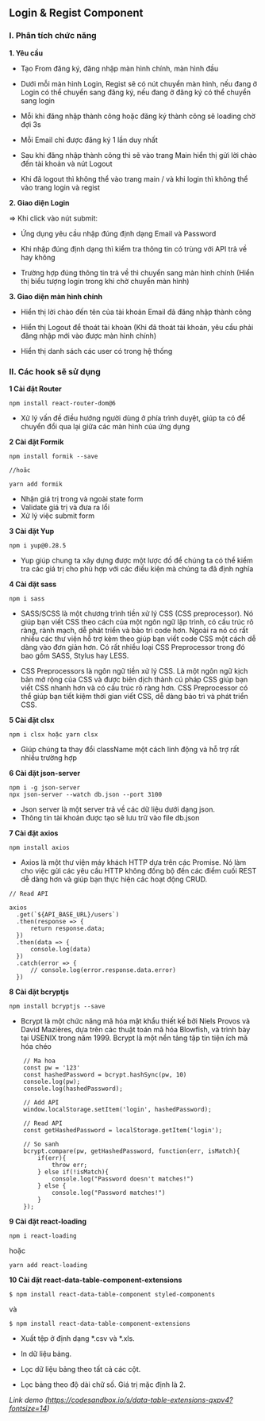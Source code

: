 ## Login & Regist Component

### I. Phân tích chức năng

**1. Yêu cầu**

-   Tạo From đăng ký, đăng nhập màn hình chính, màn hình đầu

-   Dưới mỗi màn hình Login, Regist sẽ có nút chuyển màn hình, nếu đang ở Login có thể chuyển sang đăng ký, nếu đang ở đăng ký có thể chuyển sang login
  
-   Mỗi khi đăng nhập thành công hoặc đăng ký thành công sẽ loading chờ đợi 3s

-   Mỗi Email chỉ được đăng ký 1 lần duy nhất

-   Sau khi đăng nhập thành công thì sẽ vào trang Main hiển thị gửi lời chào đến tài khoản và nút Logout

-   Khi đã logout thì không thể vào trang main / và khi login thì không thể vào trang login và regist
  
**2. Giao diện Login**

  => Khi click vào nút submit:

  - Ứng dụng yêu cầu nhập đúng định dạng Email và Password
  
  - Khi nhập đúng định dạng thì kiểm tra thông tin có trùng với API trả về hay không
  
  - Trường hợp đúng thông tin trả về thì chuyển sang màn hình chính (Hiển thị biểu tượng login trong khi chờ chuyển màn hình)
    
**3. Giao diện màn hình chính**

  - Hiển thị lời chào đến tên của tài khoản Email đã đăng nhập thành công
    
  - Hiển thị Logout để thoát tài khoàn (Khi đã thoát tài khoản, yêu cầu phải đăng nhập mới vào được màn hình chính)

  - Hiển thị danh sách các user có trong hệ thống

### II. Các hook sẽ sử dụng

**1 Cài đặt Router**
  
```
npm install react-router-dom@6
```

- Xử lý vấn đề điều hướng người dùng ở phía trình duyệt, giúp ta có để chuyển đổi qua lại giữa các màn hình của ứng dụng

**2 Cài đặt Formik**

  ```
  npm install formik --save
 
  //hoăc
   
  yarn add formik
  ```
  + Nhận giá trị trong và ngoài state form
  + Validate giá trị và đưa ra lổi
  + Xử lý việc submit form

**3 Cài đặt Yup**

```
npm i yup@0.28.5
```

  + Yup giúp chung ta xây dựng được một lược đồ để chúng ta có thể kiểm tra các giá trị cho phù hợp với các điều kiện mà chúng ta đã định nghĩa
   
**4 Cài đặt sass**

  ```
  npm i sass
  ```
- SASS/SCSS là một chương trình tiền xử lý CSS (CSS preprocessor). Nó giúp bạn viết CSS theo cách của một ngôn ngữ lập trình, có cấu trúc rõ ràng, rành mạch, dễ phát triển và bảo trì code hơn. Ngoài ra nó có rất nhiều các thư viện hỗ trợ kèm theo giúp bạn viết code CSS một cách dễ dàng vào đơn giản hơn. Có rất nhiều loại CSS Preprocessor trong đó bao gồm SASS, Stylus hay LESS.
  
- CSS Preprocessors là ngôn ngữ tiền xử lý CSS. Là một ngôn ngữ kịch bản mở rộng của CSS và được biên dịch thành cú pháp CSS giúp bạn viết CSS nhanh hơn và có cấu trúc rõ ràng hơn. CSS Preprocessor có thể giúp bạn tiết kiệm thời gian viết CSS, dễ dàng bảo trì và phát triển CSS.

**5 Cài đặt clsx**
```
npm i clsx hoặc yarn clsx
```
- Giúp chúng ta thay đổi className một cách linh động và hỗ trợ rất nhiều trường hợp

**6 Cài đặt json-server**
```
npm i -g json-server
npx json-server --watch db.json --port 3100
```
- Json server là một server trả về các dữ liệu dưới dạng json.
- Thông tin tài khoản được tạo sẽ lưu trữ vào file db.json

**7 Cài đặt axios**
```
npm install axios
```
- Axios là một thư viện máy khách HTTP dựa trên các Promise. Nó làm cho việc gửi các yêu cầu HTTP không đồng bộ đến các điểm cuối REST dễ dàng hơn và giúp bạn thực hiện các hoạt động CRUD.
```reactjs
// Read API

axios
  .get(`${API_BASE_URL}/users`)
  .then(response => {
      return response.data;
  })
  .then(data => {
      console.log(data)
  })
  .catch(error => {
      // console.log(error.response.data.error)
  })
```

**8 Cài đặt bcryptjs**
```
npm install bcryptjs --save
```
- Bcrypt là một chức năng mã hóa mật khẩu thiết kế bởi Niels Provos và David Mazières, dựa trên các thuật toán mã hóa Blowfish, và trình bày tại USENIX trong năm 1999. Bcrypt là một nền tảng tập tin tiện ích mã hóa chéo

```Reactjs
    // Ma hoa
    const pw = '123'
    const hashedPassword = bcrypt.hashSync(pw, 10)
    console.log(pw);
    console.log(hashedPassword);

    // Add API
    window.localStorage.setItem('login', hashedPassword);

    // Read API
    const getHashedPassword = localStorage.getItem('login');

    // So sanh
    bcrypt.compare(pw, getHashedPassword, function(err, isMatch){
        if(err){
            throw err;
        } else if(!isMatch){
            console.log("Password doesn't matches!")
        } else {
            console.log("Password matches!")
        }
    });
```

**9 Cài đặt react-loading**
```
npm i react-loading
```
hoặc
```
yarn add react-loading
```

**10 Cài đặt react-data-table-component-extensions**
```
$ npm install react-data-table-component styled-components
```
và
```
$ npm install react-data-table-component-extensions

```

- Xuất tệp ở định dạng *.csv và *.xls.
  
- In dữ liệu bảng.
  
- Lọc dữ liệu bảng theo tất cả các cột.

- Lọc bảng theo độ dài chữ số. Giá trị mặc định là 2.
  
*Link demo (https://codesandbox.io/s/data-table-extensions-qxpv4?fontsize=14)*

